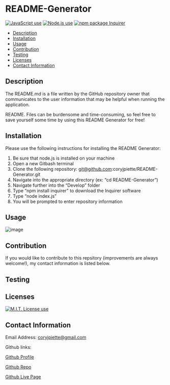 # README-Generator


<a href="https://img.shields.io/badge/JavaScipt-100%25-yellow"><img alt="JavaScript use" src="https://img.shields.io/badge/JavaScipt-100%25-yellow"></a> <a href="https://img.shields.io/badge/Used-Node.js-red"><img alt="Node.js use" src="https://img.shields.io/badge/Used-Node.js-red"></a> <a href="https://img.shields.io/badge/npm-Inquirer-orange"><img alt="npm package Inquirer" src="https://img.shields.io/badge/npm-Inquirer-orange"></a>


- [Description](#description)
- [Installation](#installation)
- [Usage](#usage)
- [Contribution](#contribution)
- [Testing](#testing)
- [Licenses](#licenses)
- [Contact Information](#contact-information)


## Description
The README.md is a file written by the GitHub repository owner that communicates to the user information that may be helpful when running the application.

README. Files can be burdensome and time-consuming, so feel free to save yourself some time by using this README Generator for free!


## Installation

Please use the following instructions for installing the README Generator:
1. Be sure that node.js is installed on your machine
2. Open a new Gitbash terminal
3. Clone the following repository: git@github.com:coryjpiette/README-Generator.git
4. Navigate into the appropriate directory (ex: “cd README-Generator”)
5. Navigate further into the “Develop” folder
6. Type “npm install inquirer” to download the Inquirer software 
7. Type “node index.js”
8. You will be prompted to enter repository information


## Usage

![image](https://user-images.githubusercontent.com/60293516/126903946-42f0491f-abee-4d9b-b4c6-d9b8ab5bacd1.png)

## Contribution
If you would like to contribute to this repsitory (improvements are always welcome!), my contact information is listed below.

## Testing

## Licenses
<a href="https://img.shields.io/badge/License-MIT-brightgreen"><img alt="M.I.T. License use" src="https://img.shields.io/badge/License-MIT-brightgreen"></a>
## Contact Information
Email Address: coryjpiette@gmail.com

Github links:

[Github Profile](https://github.com/coryjpiette)

[Github Repo](https://github.com/coryjpiette/README-Generator)

[Github Live Page](https://coryjpiette.github.io/README-Generator/)
